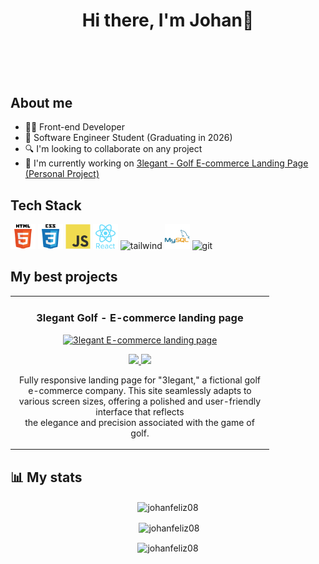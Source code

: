<h1 align="center">Hi there, I'm Johan👋<h1/>
<img src="https://pbs.twimg.com/profile_banners/358981984/1703813604/1500x500" alt="" />

## About me
- 🧑‍💻 Front-end Developer
- 📕 Software Engineer Student (Graduating in 2026)
- 🔍 I'm looking to collaborate on any project
- 🧰 I'm currently working on <a href="https://github.com/Johanfeliz08/3legant-golf" target="_blank">3legant - Golf E-commerce Landing Page (Personal Project)</a>

## Tech Stack
<img src="https://raw.githubusercontent.com/devicons/devicon/master/icons/html5/html5-original-wordmark.svg" alt="html5" width="40" height="40"/>  <img src="https://raw.githubusercontent.com/devicons/devicon/master/icons/css3/css3-original-wordmark.svg" alt="css3" width="40" height="40"/>  <img src="https://raw.githubusercontent.com/devicons/devicon/master/icons/javascript/javascript-original.svg" alt="javascript" width="40" height="40"/>  <img src="https://raw.githubusercontent.com/devicons/devicon/master/icons/react/react-original-wordmark.svg" alt="react" width="40" height="40"/>  <img src="https://www.vectorlogo.zone/logos/tailwindcss/tailwindcss-icon.svg" alt="tailwind" width="40" height="40"/>  <img src="https://raw.githubusercontent.com/devicons/devicon/master/icons/mysql/mysql-original-wordmark.svg" alt="mysql" width="40" height="40"/>  <img src="https://www.vectorlogo.zone/logos/git-scm/git-scm-icon.svg" alt="git" width="40" height="40"/>

## My best projects
<table>
<!-- <tr> -->
<td width="400x">
<h3 align="center">3legant Golf - E-commerce landing page</h3>
<div align="center">
<a href="https://github.com/Johanfeliz08/3legant-golf" target="_blank"><img src="https://i.imgur.com/rRCbC4L.png" width="400" alt="3legant E-commerce landing page"></a>
<p>
<a href="https://github.com/Johanfeliz08/3legant-golf" target="_blank">
<img src="https://img.shields.io/badge/CODE-000?style=for-the-badge&logo=github&logoColor=white">
</a>
<a href="https://github.com/Johanfeliz08/3legant-golf" target="_blank">
<img src="https://img.shields.io/badge/VIEW-38c988?style=for-the-badge&logo=googlechrome&logoColor=white">
</a>
</p>
<p>Fully responsive landing page for "3legant," a fictional golf e-commerce company. This site seamlessly adapts to various screen sizes, offering a polished and user-friendly interface that reflects <br> the elegance and precision associated with the game of golf. </p>
</div>
</td>
<!--   <td width="50%">
<h3 align="center">3legant Golf - E-commerce landing page</h3>
<div align="center">
<a href="https://github.com/Johanfeliz08/3legant-golf" target="_blank"><img src="https://i.imgur.com/8Diggqc.jpg" width="400" alt="3legant E-commerce landing page"></a>
<p>
<a href="https://github.com/Johanfeliz08/3legant-golf" target="_blank">
<img src="https://img.shields.io/badge/CODE-000?style=for-the-badge&logo=github&logoColor=white">
</a>
</p>
<p>Fully responsive landing page for "3legant," a fictional golf e-commerce company. This site seamlessly adapts to various screen sizes, offering a polished and user-friendly interface that reflects <br> the elegance and precision associated with the game of golf. </p>
</div>
</td> -->
<!-- </tr> -->
</table>

## 📊 My stats
<div align="center">
  <p><img align="center" src="https://github-readme-stats.vercel.app/api/top-langs?username=johanfeliz08&show_icons=true&theme=algolia&locale=en&layout=compact" alt="johanfeliz08" /></p>
  <p>&nbsp;<img align="center" src="https://github-readme-stats.vercel.app/api?username=johanfeliz08&show_icons=true&theme=algolia&locale=en" alt="johanfeliz08" /></p>
  <p><img align="center" src="https://github-readme-streak-stats.herokuapp.com/?user=johanfeliz08&theme=algolia&" alt="johanfeliz08" /></p>
</div>

